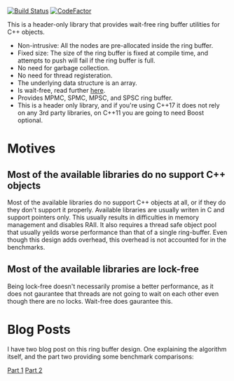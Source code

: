[![Build Status](https://travis-ci.com/IYP-Programer-Yeah/WaitFreeRingBufferUtilities.svg?branch=master)](https://travis-ci.com/IYP-Programer-Yeah/WaitFreeRingBufferUtilities)
[![CodeFactor](https://www.codefactor.io/repository/github/iyp-programer-yeah/waitfreeringbufferutilities/badge)](https://www.codefactor.io/repository/github/iyp-programer-yeah/waitfreeringbufferutilities)

This is a header-only library that provides wait-free ring buffer utilities for C++ objects.

+ Non-intrusive: All the nodes are pre-allocated inside the ring buffer.
+ Fixed size: The size of the ring buffer is fixed at compile time, and attempts to push will fail if the ring buffer is full.
+ No need for garbage collection.
+ No need for thread registeration.
+ The underlying data structure is an array.
+ Is wait-free, read further [here](https://en.wikipedia.org/wiki/Non-blocking_algorithm#Wait-freedom).
+ Provides MPMC, SPMC, MPSC, and SPSC ring buffer.
+ This is a header only library, and if you're using C++17 it does not rely on any 3rd party libraries, on C++11 you are going to need
Boost optional.

# Motives

## Most of the available libraries do no support C++ objects

Most of the available libraries do no support C++ objects at all, or if they do they don't support it properly.
Available libraries are usually writen in C and support pointers only. This usually results in difficulties in memory management and
disables RAII. It also requires a thread safe object pool that usually yeilds worse performance than that of a single ring-buffer. Even
though this design adds overhead, this overhead is not accounted for in the benchmarks.

## Most of the available libraries are lock-free

Being lock-free doesn't necessarily promise a better performance, as it does not gaurantee that threads are not going to wait on each other even though there are no locks. Wait-free does gaurantee this.

# Blog Posts

I have two blog post on this ring buffer design. One explaining the algorithm itself, and the part two providing some benchmark
comparisons:

[Part 1](https://iyp.home.blog/2019/11/14/what-to-do-when-your-ring-buffers-are-tired-of-waiting/)
[Part 2](https://iyp.home.blog/2020/04/05/what-to-do-when-your-ring-buffers-are-tired-of-waiting-pt-2/)
